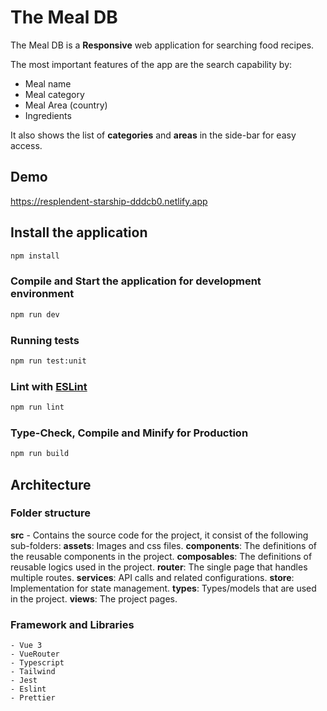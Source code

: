 # The Meal DB

The Meal DB is a **Responsive** web application for searching food recipes.
  
  The most important features of the app are the search capability by:
  *  Meal name
  *  Meal category
  *  Meal Area (country)
  *  Ingredients

It also shows the list of **categories** and **areas** in the side-bar for easy access.   
  
## Demo

https://resplendent-starship-dddcb0.netlify.app

##  Install the application

```sh
npm install
```

### Compile and Start the application for development environment

```sh
npm run dev
```

### Running tests

```sh 
npm run test:unit
```

### Lint with [ESLint](https://eslint.org/)

```sh
npm run lint
```

### Type-Check, Compile and Minify for Production

```sh
npm run build
```

## Architecture

### Folder structure

**src** - Contains the source code for the project, it consist of the following sub-folders:
    **assets**: Images and css files.
    **components**: The definitions of the reusable components in the project.
    **composables**: The definitions of reusable logics used in the project.
    **router**: The single page that handles multiple routes.
    **services**: API calls and related configurations.
    **store**: Implementation for state management.
    **types**: Types/models that are used in the project.
    **views**: The project pages.

### Framework and Libraries 
    - Vue 3
    - VueRouter
    - Typescript
    - Tailwind
    - Jest
    - Eslint
    - Prettier

